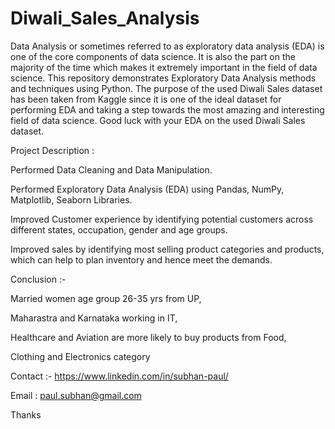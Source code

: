 # Diwali_Sales_Analysis

Data Analysis or sometimes referred to as exploratory data analysis (EDA) is one of the core components of data science. It is also the part on the majority of the time which makes it extremely important in the field of data science. This repository demonstrates Exploratory Data Analysis methods and techniques using Python. The purpose of the used Diwali Sales dataset has been taken from Kaggle since it is one of the ideal dataset for performing EDA and taking a step towards the most amazing and interesting field of data science. Good luck with your EDA on the used Diwali Sales dataset.

Project Description :

Performed Data Cleaning and Data Manipulation.

Performed Exploratory Data Analysis (EDA) using Pandas, NumPy, Matplotlib, Seaborn Libraries.

Improved Customer experience by identifying potential customers across different states, occupation, gender and age groups.

Improved sales by identifying most selling product categories and products, which can help to plan inventory and hence meet the demands.

Conclusion :-

Married women age group 26-35 yrs from UP,

Maharastra and Karnataka working in IT,

Healthcare and Aviation are more likely to buy products from Food,

Clothing and Electronics category

Contact :- https://www.linkedin.com/in/subhan-paul/ 

Email : paul.subhan@gmail.com

Thanks
